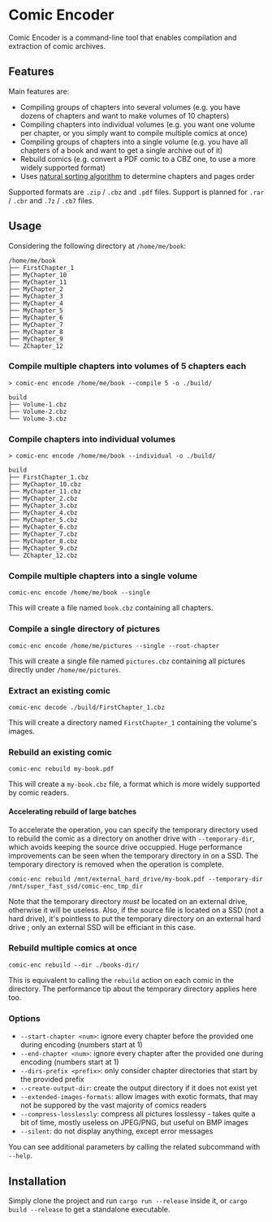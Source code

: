 # Comic Encoder

Comic Encoder is a command-line tool that enables compilation and extraction of comic archives.

## Features

Main features are:

* Compiling groups of chapters into several volumes (e.g. you have dozens of chapters and want to make volumes of 10 chapters)
* Compiling chapters into individual volumes (e.g. you want one volume per chapter, or you simply want to compile multiple comics at once)
* Compiling groups of chapters into a single volume (e.g. you have all chapters of a book and want to get a single archive out of it)
* Rebuild comics (e.g. convert a PDF comic to a CBZ one, to use a more widely supported format)
* Uses [natural sorting algorithm](lib/natsort.rs) to determine chapters and pages order

Supported formats are `.zip` / `.cbz` and `.pdf` files.
Support is planned for `.rar` / `.cbr` and `.7z` / `.cb7` files.

## Usage

Considering the following directory at `/home/me/book`:

```
/home/me/book
├── FirstChapter_1
├── MyChapter_10
├── MyChapter_11
├── MyChapter_2
├── MyChapter_3
├── MyChapter_4
├── MyChapter_5
├── MyChapter_6
├── MyChapter_7
├── MyChapter_8
├── MyChapter_9
└── ZChapter_12
```

### Compile multiple chapters into volumes of 5 chapters each

```
> comic-enc encode /home/me/book --compile 5 -o ./build/
```

```
build
├── Volume-1.cbz
├── Volume-2.cbz
└── Volume-3.cbz
```

### Compile chapters into individual volumes

```shell
> comic-enc encode /home/me/book --individual -o ./build/
```

```
build
├── FirstChapter_1.cbz
├── MyChapter_10.cbz
├── MyChapter_11.cbz
├── MyChapter_2.cbz
├── MyChapter_3.cbz
├── MyChapter_4.cbz
├── MyChapter_5.cbz
├── MyChapter_6.cbz
├── MyChapter_7.cbz
├── MyChapter_8.cbz
├── MyChapter_9.cbz
└── ZChapter_12.cbz
```

### Compile multiple chapters into a single volume

```shell
comic-enc encode /home/me/book --single
```

This will create a file named `book.cbz` containing all chapters.

### Compile a single directory of pictures

```shell
comic-enc encode /home/me/pictures --single --root-chapter
```

This will create a single file named `pictures.cbz` containing all pictures directly under `/home/me/pictures`.

### Extract an existing comic

```shell
comic-enc decode ./build/FirstChapter_1.cbz
```

This will create a directory named `FirstChapter_1` containing the volume's images.

### Rebuild an existing comic

```shell
comic-enc rebuild my-book.pdf
```

This will create a `my-book.cbz` file, a format which is more widely supported by comic readers.

#### Accelerating rebuild of large batches

To accelerate the operation, you can specify the temporary directory used to rebuild the comic as a directory on another drive with `--temporary-dir`, which avoids keeping the source drive occuppied. Huge performance improvements can be seen when the temporary directory in on a SSD. The temporary directory is removed when the operation is complete.

```shell
comic-enc rebuild /mnt/external_hard_drive/my-book.pdf --temporary-dir /mnt/super_fast_ssd/comic-enc_tmp_dir
```

Note that the temporary directory _must_ be located on an external drive, otherwise it will be useless. Also, if the source file is located on a SSD (not a hard drive), it's pointless to put the temporary directory on an external hard drive ; only an external SSD will be efficiant in this case.

### Rebuild multiple comics at once

```shell
comic-enc rebuild --dir ./books-dir/
```

This is equivalent to calling the `rebuild` action on each comic in the directory.
The performance tip about the temporary directory applies here too.

### Options

* `--start-chapter <num>`: ignore every chapter before the provided one during encoding (numbers start at 1)
* `--end-chapter <num>`: ignore every chapter after the provided one during encoding (numbers start at 1)
* `--dirs-prefix <prefix>`: only consider chapter directories that start by the provided prefix
* `--create-output-dir`: create the output directory if it does not exist yet
* `--extended-images-formats`: allow images with exotic formats, that may not be suppored by the vast majority of comics readers
* `--compress-losslessly`: compress all pictures losslessy - takes quite a bit of time, mostly useless on JPEG/PNG, but useful on BMP images
* `--silent`: do not display anything, except error messages

You can see additional parameters by calling the related subcommand with `--help`.

## Installation

Simply clone the project and run `cargo run --release` inside it, or `cargo build --release` to get a standalone executable.
